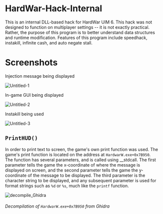 # HardWar-Hack-Internal
This is an internal DLL-based hack for HardWar UIM 6. This hack was not designed to function on multiplayer settings -- it is not exactly practical.
Rather, the purpose of this program is to better understand data structures and runtime modification. Features of this program include speedhack, instakill,
infinite cash, and auto negate stall.

# Screenshots


Injection message being displayed


![Untitled-1](https://user-images.githubusercontent.com/95890436/199563029-f83fc664-7525-4404-b12c-a11a9975d286.png)


In-game GUI being displayed


![Untitled-2](https://user-images.githubusercontent.com/95890436/199563045-9dfcf148-777f-42af-acaa-835b398c93fc.png)


Instakill being used


![Untitled-3](https://user-images.githubusercontent.com/95890436/199563052-2c2d43d2-bb58-43f4-b4ee-4394405f0917.png)


## ```PrintHUD()```
In order to print text to screen, the game's own print function was used. The game's print function is located on the
address at ```HardwarW.exe+0x7B950```. The function has several parameters, and is called using __stdcall. The first
parameter tells the game the x-coordinate of where the message is displayed on screen, and the second parameter
tells the game the y-coordinate of the message to be displayed. The third parameter is the character string to be
displayed, and any subsequent parameter is used for format strings such as ```%d``` or ```%s```, much like the ```printf```
function.


![decompile_Ghidra](https://user-images.githubusercontent.com/95890436/199567782-8e0e8a98-9f95-4939-8d2c-02d3c89db384.PNG)
###### Decompilation of ```HardwarW.exe+0x7B950``` from Ghidra
